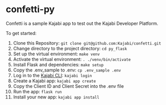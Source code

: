 # confetti-py

Confetti is a sample Kajabi app to test out the Kajabi Developer Platform.

To get started:

1. Clone this Repository: `git clone git@github.com:Kajabi/confetti.git`
1. Change directory to the project directory: `cd py_flask`
1. Set up the virtual environment: `make venv`
1. Activate the virtual environment: `. ./venv/bin/activate`
1. Install Flask and dependencies: `make setup`
1. Copy the .env_sample to .env: `cp .env_sample .env`
1. Log in to the [Kajabi CLI](https://kajabi-platform.stoplight.io/docs/developer-platform/branches/main/ZG9jOjQ3MjM3MTgy-the-kajabi-cli): `kajabi login`
1. Create a Kajabi app: `kajabi app create`
1. Copy the Client ID and Client Secret into the .env file
1. Run the app: `flask run`
1. Install your new app: `kajabi app install`